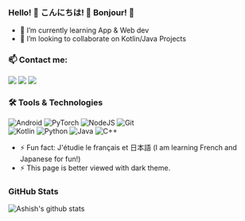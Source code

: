 ### Hello! 👋 こんにちは! 🍣 Bonjour! 🥖

<!--
**ShonenAsh/ShonenAsh** is a ✨ _special_ ✨ repository because its `README.md` (this file) appears on your GitHub profile.

Here are some ideas to get you started:

- 🔭 I’m currently working on ...
- 🌱 I’m currently learning ...
- 👯 I’m looking to collaborate on ...
- 🤔 I’m looking for help with ...
- 💬 Ask me about ...
- 📫 How to reach me: ...
- 😄 Pronouns: ...
- ⚡ Fun fact: ...
-->

- 🌱 I’m currently learning App & Web dev
- 👯 I’m looking to collaborate on Kotlin/Java Projects

### 📫 Contact me:
  <a href="https://www.twitter.com/shonenash/"><img src="https://img.shields.io/badge/twitter-%231DA1F2.svg?&style=flat-square&logo=twitter&logoColor=white"></a>
  <a href="https://www.linkedin.com/in/magadumashish/"><img src="https://img.shields.io/badge/linkedin-%230077B5.svg?&style=flat-square&logo=linkedin&logoColor=white"></a>
  <img src="https://img.shields.io/badge/shonenash@gmail.com-%23D14836.svg?&style=flat-square&logo=gmail&logoColor=white"/>
  
### 🛠️ Tools & Technologies
<p>
  <img alt="Android" src="https://img.shields.io/badge/Android-%233DDC84.svg?style=flat-square&logo=android&logoColor=white" />
  <img alt="PyTorch" src="https://img.shields.io/badge/PyTorch-%23EE4C2C.svg?style=flat-square&logo=pytorch&logoColor=white" />
  <img alt="NodeJS" src="https://img.shields.io/badge/NodeJS-%23339933.svg?style=flat-square&logo=node.js&logoColor=white" />
  <img alt="Git" src="https://img.shields.io/badge/Git-%23F05032.svg?style=flat-square&logo=git&logoColor=white" />
<br>
  <img alt="Kotlin" src="https://img.shields.io/badge/Kotlin-%230095D5.svg?style=flat-square&logo=kotlin&logoColor=white" />
  <img alt="Python" src="https://img.shields.io/badge/Python-%233776AB.svg?style=flat-square&logo=python&logoColor=white" />
  <img alt="Java" src="https://img.shields.io/badge/Java-%23007396.svg?style=flat-square&logo=java&logoColor=white" />
  <img alt="C++" src="https://img.shields.io/badge/C++-%2300599C.svg?style=flat-square&logo=cplusplus&logoColor=white" />
</p>

- ⚡ Fun fact: J'étudie le français et 日本語 (I am learning French and Japanese for fun!)
- ⚡ This page is better viewed with dark theme.

### GitHub Stats

![Ashish's github stats](https://github-readme-stats.vercel.app/api?username=ShonenAsh&show_icons=true&title_color=FFF&icon_color=e94859&text_color=FFF&bg_color=211c1d)

